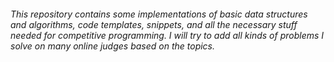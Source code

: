 ###### This repository contains some implementations of basic data structures and algorithms, code templates, snippets, and all the necessary stuff needed for competitive programming. I will try to add all kinds of problems I solve on many online judges based on the topics.